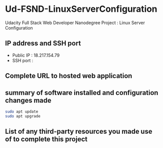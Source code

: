 # Ud-FSND-LinuxServerConfiguration
Udacity Full Stack Web Developer Nanodegree Project : Linux Server Configuration

## IP address and SSH port
* Public IP : 18.217.154.79
* SSH port : 

## Complete URL to hosted web application

## summary of software installed and configuration changes made
```bash
sudo apt update
sudo apt upgrade
```


## List of any third-party resources you made use of to complete this project

